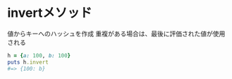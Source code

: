 # invertメソッド
値からキーへのハッシュを作成
重複がある場合は、最後に評価された値が使用される

```rb
h = {a: 100, b: 100}
puts h.invert
#=> {100: b}
```
